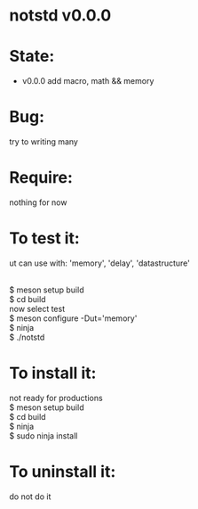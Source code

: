 notstd v0.0.0
====================

State:
======
* v0.0.0 add macro, math && memory

Bug:
====
try to writing many

Require:
========
nothing for now

To test it:
==============
ut can use with: 'memory', 'delay', 'datastructure'<br><br>

$ meson setup build<br>
$ cd build<br>
now select test<br>
$ meson configure -Dut='memory'<br>
$ ninja<br>
$ ./notstd<br>


To install it:
==============
not ready for productions<br>
$ meson setup build<br>
$ cd build<br>
$ ninja<br>
$ sudo ninja install<br>

To uninstall it:
==============
do not do it
